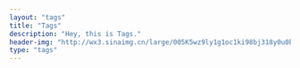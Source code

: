 ```yaml
---
layout: "tags"
title: "Tags"
description: "Hey, this is Tags."
header-img: "http://wx3.sinaimg.cn/large/005K5wz9ly1g1oc1ki98bj318y0u0b2e.jpg"
type: "tags"
---
```

